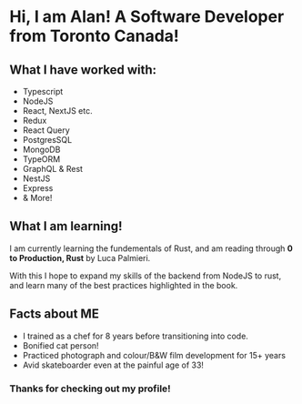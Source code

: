 # Hi, I am Alan! A Software Developer from Toronto Canada!

## What I have worked with:

- Typescript
- NodeJS
- React, NextJS etc.
- Redux
- React Query
- PostgresSQL
- MongoDB
- TypeORM
- GraphQL & Rest
- NestJS
- Express
- & More!

## What I am learning!

I am currently learning the fundementals of Rust, and am reading through **0 to Production, Rust** by Luca Palmieri.

With this I hope to expand my skills of the backend from NodeJS to rust, and learn many of the best practices highlighted in the book.

## Facts about ME

- I trained as a chef for 8 years before transitioning into code.
- Bonified cat person!
- Practiced photograph and colour/B&W film development for 15+ years
- Avid skateboarder even at the painful age of 33!

### Thanks for checking out my profile!



